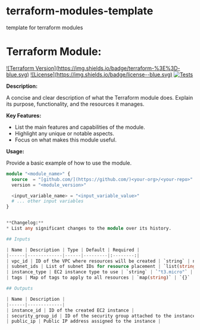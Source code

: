 # terraform-modules-template
template for terraform modules
# Terraform Module: <Module Name>

[![Terraform Version](https://img.shields.io/badge/terraform-%3E%3D<Minimum Terraform Version>-blue.svg)](https://www.terraform.io/downloads.html)
[![License](https://img.shields.io/badge/license-<License Name>-blue.svg)](LICENSE)
[![Tests](https://github.com/<your-org>/<your-repo>/actions/workflows/test.yml/badge.svg)](https://github.com/<your-org>/<your-repo>/actions/workflows/test.yml)

**Description:**

A concise and clear description of what the Terraform module does. Explain its purpose, functionality, and the resources it manages.

**Key Features:**

* List the main features and capabilities of the module.
* Highlight any unique or notable aspects.
* Focus on what makes this module useful.

**Usage:**

Provide a basic example of how to use the module.

```terraform
module "<module_name>" {
  source  = "[github.com/](https://github.com/)<your-org>/<your-repo>"
  version = "<module_version>"

  <input_variable_name> = "<input_variable_value>"
  # ... other input variables
}


**Changelog:**
* List any significant changes to the module over its history.

## Inputs

| Name | Description | Type | Default | Required |
|------|-------------|------|---------|:--------:|
| vpc_id | ID of the VPC where resources will be created | `string` | n/a | yes |
| subnet_ids | List of subnet IDs for resource placement | `list(string)` | n/a | yes |
| instance_type | EC2 instance type to use | `string` | `"t3.micro"` | no |
| tags | Map of tags to apply to all resources | `map(string)` | `{}` | no |

## Outputs

| Name | Description |
|------|-------------|
| instance_id | ID of the created EC2 instance |
| security_group_id | ID of the security group attached to the instance |
| public_ip | Public IP address assigned to the instance |